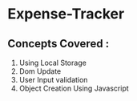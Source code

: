 # Expense-Tracker

## Concepts Covered :

1. Using Local Storage
2. Dom Update
3. User Input validation
4. Object Creation Using Javascript

 
